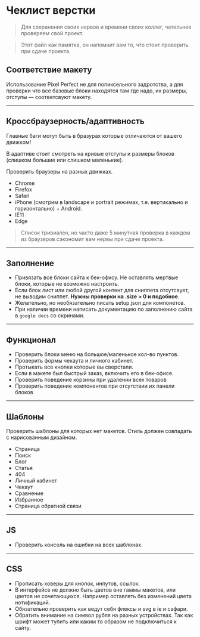 # Чеклист верстки

> Для сохранения своих нервов и времени своих коллег, чательнее проверяем свой проект.

> Этот файл как памятка, он напомнит вам то, что стоит проверить при сдаче проекта.

## Соответствие макету

 Использование Pixel Perfect не для попиксельного задротства, а для проверки что все базовые блоки находятся там где надо, их размеры, отступы — соответсвуют макету.

---

## Кроссбраузерность/адаптивность

Главные баги могут быть в бразурах которые отличаются от вашего движком!

В адаптиве стоит смотреть на кривые отступы и размеры блоков (слишком большие или слишком маленькие).

Проверить браузеры на разных движках.

  - Chrome
  - Firefox
  - Safari
  - iPhone (смотрим в landscape и portrait режимах, т.е. вертикально и горизонтально) + Android.
  - IE11
  - Edge

> Список тривиален, но часто даже 5 минутная проверка в каждом из браузеров сэкономит вам нервы при сдаче проекта.

---

## Заполнение

  - Привязать все блоки сайта к бек-офису. Не оставлять мертвые блоки, которые не возможно настроить.
  - Если блок лист или любой другой контент для сниппета отсутсвует, не выводим сниппет. **Нужны проверки на .size > 0 и подобное**.
  - Желательно, но необязательно писать setup.json для компонетов.
  - При наличии времени написать документацию по заполнению сайта в `google docs` со скринами.

---

## Функционал

  - Проверить блоки меню на большое/маленькое кол-во пунктов.
  - Проверить формы чекаута и личного кабинет.
  - Протыкать все кнопки которые вы сверстали.
  - Если в макете был быстрый заказ, включить его в бек-офисе.
  - Проверить поведение корзины при удалении всех товаров
  - Проверить поведение компонентов при отсутствии их панели блоков

---

## Шаблоны

Проверить шаблоны для которых нет макетов. Стиль должен совпадать с нарисованным дизайном.

  - Страница
  - Поиск
  - Блог
  - Статья
  - 404
  - Личный кабинет
  - Чекаут
  - Сравнение
  - Избранное
  - Страница обратной связи

---

## JS

  - Проверить консоль на ошибки на всех шаблонах.

---

## CSS

  - Прописать ховеры для кнопок, инпутов, ссылок.
  - В интерфейсе не должно быть цветов вне гаммы макетов, или цветов не сочетающихся. Например оставлять без изменений цвета нотификаций.
  - Обязательно проверить как ведут себя флексы и svg в ie и сафари.
  - Обратить внимание на символ рубля на разных устройствах. Так как шрифт может тупить или каким то образом не подключиться к сайту.
